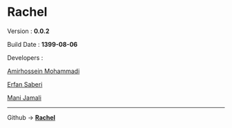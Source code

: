 <h1>Rachel</h1>

<p>Version    : <b>0.0.2</b></p>
<p>Build Date : <b>1399-08-06</b></p>

<p>Developers :</p>
<p><a href="https://github.com/BlackIQ">Amirhossein Mohammadi</a></p>
<p><a href="https://github.com/ErfanSaberi">Erfan Saberi</a></p>
<p><a href="https://github.com/ManiJamali">Mani Jamali</a></p>
<hr>
<p>Github -> <b><a href="https://github.com/BlackIQ/Rachel">Rachel</a></b></p>
